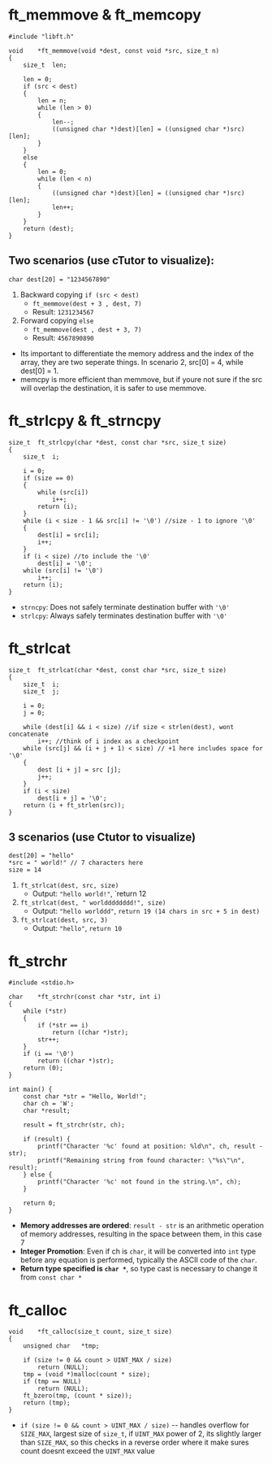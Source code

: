 # ft_memmove & ft_memcopy
```
#include "libft.h"

void	*ft_memmove(void *dest, const void *src, size_t n)
{
	size_t	len;

	len = 0;
	if (src < dest)
	{
		len = n;
		while (len > 0)
		{
			len--;
			((unsigned char *)dest)[len] = ((unsigned char *)src)[len];
		}
	}
	else
	{
		len = 0;
		while (len < n)
		{
			((unsigned char *)dest)[len] = ((unsigned char *)src)[len];
			len++;
		}
	}
	return (dest);
}
```

## Two scenarios (use cTutor to visualize):
`char dest[20] = "1234567890"`

1. Backward copying `if (src < dest)`
	- `ft_memmove(dest + 3 , dest, 7)`
	- Result: `1231234567`
2. Forward copying `else`
	- `ft_memmove(dest , dest + 3, 7)`
	- Result: `4567890890`
- Its important to differentiate the memory address and the index of the array, they are two seperate things. In scenario 2, src\[0] = 4, while dest\[0] = 1.
- memcpy is more efficient than memmove, but if youre not sure if the src will overlap the destination, it is safer to use memmove.

# ft_strlcpy & ft_strncpy
```
size_t	ft_strlcpy(char *dest, const char *src, size_t size)
{
	size_t	i;

	i = 0;
	if (size == 0)
	{
		while (src[i])
			i++;
		return (i);
	}
	while (i < size - 1 && src[i] != '\0') //size - 1 to ignore '\0'
	{
		dest[i] = src[i];
		i++;
	}
	if (i < size) //to include the '\0'
		dest[i] = '\0';
	while (src[i] != '\0')
		i++;
	return (i);
}
```

- `strncpy`: Does not safely terminate destination buffer with `'\0'`
- `strlcpy`: Always safely terminates destination buffer with `'\0'`

# ft_strlcat
```
size_t  ft_strlcat(char *dest, const char *src, size_t size)
{
    size_t  i;
    size_t  j;

    i = 0;
    j = 0;

    while (dest[i] && i < size) //if size < strlen(dest), wont concatenate
        i++; //think of i index as a checkpoint
    while (src[j] && (i + j + 1) < size) // +1 here includes space for '\0'
    {
        dest [i + j] = src [j];
        j++;
    }
    if (i < size)
        dest[i + j] = '\0';
    return (i + ft_strlen(src));
}
```
## 3 scenarios (use Ctutor to visualize)
```
dest[20] = "hello"
*src = " world!" // 7 characters here
size = 14
```
1. `ft_strlcat(dest, src, size)` 
	- Output: `"hello world!"`, `return 12
2. `ft_strlcat(dest, " worldddddddd!", size)`
	- Output:  `"hello worlddd"`, `return 19 (14 chars in src + 5 in dest)` 
3. `ft_strlcat(dest, src, 3)`
	- Output: `"hello"`,   `return 10`

# ft_strchr
```
#include <stdio.h>

char    *ft_strchr(const char *str, int i)
{
    while (*str)
    {
        if (*str == i)
            return ((char *)str);
        str++;
    }
    if (i == '\0')
        return ((char *)str);
    return (0);
}

int main() {
    const char *str = "Hello, World!";
    char ch = 'W';
    char *result;

    result = ft_strchr(str, ch);

    if (result) {
        printf("Character '%c' found at position: %ld\n", ch, result - str);
        printf("Remaining string from found character: \"%s\"\n", result);
    } else {
        printf("Character '%c' not found in the string.\n", ch);
    }

    return 0;
}
```
- **Memory addresses are ordered**: `result - str` is an arithmetic operation of memory addresses, resulting in the space between them, in this case 7
- **Integer Promotion**: Even if ch is `char`, it will be converted into `int` type before any equation is performed, typically the ASCII code of the `char`.
- **Return type specified is `char *`**, so type cast is necessary to change it from `const char *`

# ft_calloc
```
void    *ft_calloc(size_t count, size_t size)
{
    unsigned char   *tmp;
    
    if (size != 0 && count > UINT_MAX / size)
        return (NULL);
    tmp = (void *)malloc(count * size);
    if (tmp == NULL)
        return (NULL);
    ft_bzero(tmp, (count * size));
    return (tmp);
}
```
- `if (size != 0 && count > UINT_MAX / size)` -- handles overflow for `SIZE_MAX`, largest size of `size_t`, if `UINT_MAX` power of 2, its slightly larger than `SIZE_MAX`, so this checks in a reverse order where it make sures count doesnt exceed the `UINT_MAX` value